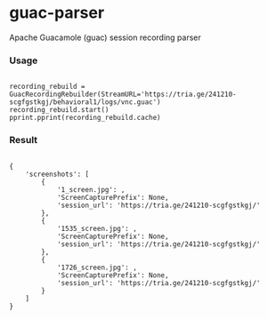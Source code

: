 # guac-parser
Apache Guacamole (guac) session recording parser

### Usage

<code>
recording_rebuild = GuacRecordingRebuilder(StreamURL='https://tria.ge/241210-scgfgstkgj/behavioral1/logs/vnc.guac')
recording_rebuild.start()
pprint.pprint(recording_rebuild.cache)
</code>

### Result

<code>
{
    'screenshots': [
        {
            '1_screen.jpg': <PIL.Image.Image image mode=RGB size=1280x720 at 0x2058E251E10>,
            'ScreenCapturePrefix': None,
            'session_url': 'https://tria.ge/241210-scgfgstkgj/'
        },
        {
            '1535_screen.jpg': <PIL.Image.Image image mode=RGB size=1280x720 at 0x2058E6F0910>,
            'ScreenCapturePrefix': None,
            'session_url': 'https://tria.ge/241210-scgfgstkgj/'
        },
        {
            '1726_screen.jpg': <PIL.Image.Image image mode=RGB size=1280x720 at 0x2058E6F0A10>,
            'ScreenCapturePrefix': None,
            'session_url': 'https://tria.ge/241210-scgfgstkgj/'
        }
    ]
}
</code>